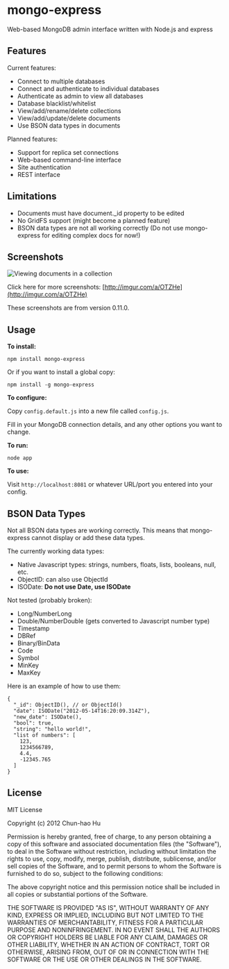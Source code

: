 mongo-express
=============

Web-based MongoDB admin interface written with Node.js and express


Features
--------

Current features:

* Connect to multiple databases
* Connect and authenticate to individual databases
* Authenticate as admin to view all databases
* Database blacklist/whitelist
* View/add/rename/delete collections
* View/add/update/delete documents
* Use BSON data types in documents

Planned features:

* Support for replica set connections
* Web-based command-line interface
* Site authentication
* REST interface


Limitations
-----------

* Documents must have document._id property to be edited
* No GridFS support (might become a planned feature)
* BSON data types are not all working correctly (Do not use mongo-express for editing complex docs for now!)


Screenshots
-----------

<img src="http://i.imgur.com/DOi3b.png" title="Viewing documents in a collection" />

Click here for more screenshots: 
[http://imgur.com/a/OTZHe](http://imgur.com/a/OTZHe)

These screenshots are from version 0.11.0.


Usage
-----

**To install:**

    npm install mongo-express

Or if you want to install a global copy:

    npm install -g mongo-express

**To configure:**

Copy `config.default.js` into a new file called `config.js`.

Fill in your MongoDB connection details, and any other options you want to change.

**To run:**

    node app

**To use:**

Visit `http://localhost:8081` or whatever URL/port you entered into your config.


BSON Data Types
---------------

Not all BSON data types are working correctly. This means that mongo-express cannot display or add these data types.

The currently working data types:

* Native Javascript types: strings, numbers, floats, lists, booleans, null, etc.
* ObjectID: can also use ObjectId
* ISODate: **Do not use Date, use ISODate**

Not tested (probably broken):

* Long/NumberLong
* Double/NumberDouble (gets converted to Javascript number type)
* Timestamp
* DBRef
* Binary/BinData
* Code
* Symbol
* MinKey
* MaxKey

Here is an example of how to use them:

    {
      "_id": ObjectID(), // or ObjectId()
      "date": ISODate("2012-05-14T16:20:09.314Z"),
      "new_date": ISODate(),
      "bool": true,
      "string": "hello world!",
      "list of numbers": [
        123,
        1234566789,
        4.4,
        -12345.765
      ]
    }

License
-------
MIT License

Copyright (c) 2012 Chun-hao Hu

Permission is hereby granted, free of charge, to any person obtaining a copy of this software and associated documentation files (the "Software"), to deal in the Software without restriction, including without limitation the rights to use, copy, modify, merge, publish, distribute, sublicense, and/or sell copies of the Software, and to permit persons to whom the Software is furnished to do so, subject to the following conditions:

The above copyright notice and this permission notice shall be included in all copies or substantial portions of the Software.

THE SOFTWARE IS PROVIDED "AS IS", WITHOUT WARRANTY OF ANY KIND, EXPRESS OR IMPLIED, INCLUDING BUT NOT LIMITED TO THE WARRANTIES OF MERCHANTABILITY, FITNESS FOR A PARTICULAR PURPOSE AND NONINFRINGEMENT. IN NO EVENT SHALL THE AUTHORS OR COPYRIGHT HOLDERS BE LIABLE FOR ANY CLAIM, DAMAGES OR OTHER LIABILITY, WHETHER IN AN ACTION OF CONTRACT, TORT OR OTHERWISE, ARISING FROM, OUT OF OR IN CONNECTION WITH THE SOFTWARE OR THE USE OR OTHER DEALINGS IN THE SOFTWARE.
